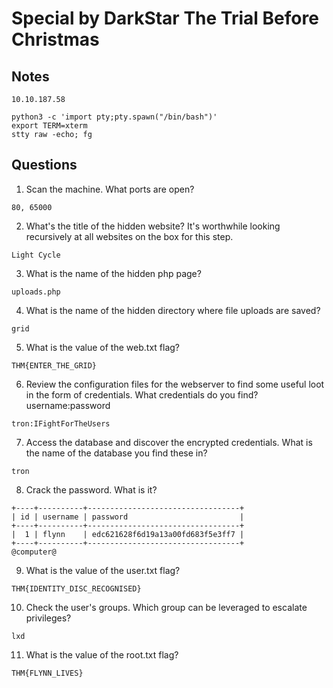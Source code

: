 # Special by DarkStar The Trial Before Christmas

## Notes
```
10.10.187.58

python3 -c 'import pty;pty.spawn("/bin/bash")'
export TERM=xterm
stty raw -echo; fg
```

## Questions
1. Scan the machine. What ports are open?
```
80, 65000
```

2. What's the title of the hidden website? It's worthwhile looking recursively at all websites on the box for this step. 
```
Light Cycle
```

3. What is the name of the hidden php page?
```
uploads.php
```

4. What is the name of the hidden directory where file uploads are saved?
```
grid
```

5. What is the value of the web.txt flag?
```
THM{ENTER_THE_GRID}
```

6. Review the configuration files for the webserver to find some useful loot in the form of credentials. What credentials do you find? username:password
```
tron:IFightForTheUsers
```

7. Access the database and discover the encrypted credentials. What is the name of the database you find these in?
```
tron
```

8. Crack the password. What is it?
```
+----+----------+----------------------------------+
| id | username | password                         |
+----+----------+----------------------------------+
|  1 | flynn    | edc621628f6d19a13a00fd683f5e3ff7 |
+----+----------+----------------------------------+
@computer@
```

9. What is the value of the user.txt flag?
```
THM{IDENTITY_DISC_RECOGNISED}
```

10. Check the user's groups. Which group can be leveraged to escalate privileges? 
```
lxd
```

11. What is the value of the root.txt flag?
```
THM{FLYNN_LIVES}
```